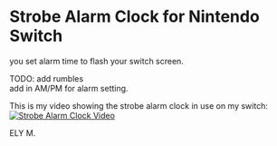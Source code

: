 # Strobe Alarm Clock for Nintendo Switch


you set alarm time to flash your switch screen.      

TODO: 
add rumbles  
add in AM/PM for alarm setting.   



This is my video showing the strobe alarm clock in use on my switch:  
[![Strobe Alarm Clock Video](http://img.youtube.com/vi/PWhrkJB4NKg/0.jpg)](https://www.youtube.com/watch?v=PWhrkJB4NKg)

 

ELY M. 